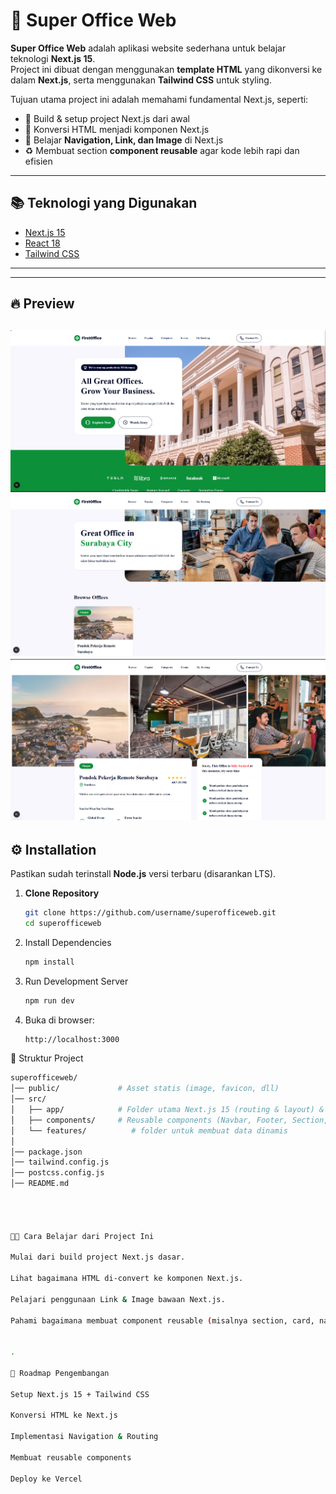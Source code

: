 # 🏢 Super Office Web

**Super Office Web** adalah aplikasi website sederhana untuk belajar teknologi **Next.js 15**.  
Project ini dibuat dengan menggunakan **template HTML** yang dikonversi ke dalam **Next.js**, serta menggunakan **Tailwind CSS** untuk styling.  

Tujuan utama project ini adalah memahami fundamental Next.js, seperti:
- 🚀 Build & setup project Next.js dari awal  
- 🔄 Konversi HTML menjadi komponen Next.js  
- 🧭 Belajar **Navigation, Link, dan Image** di Next.js  
- ♻️ Membuat section **component reusable** agar kode lebih rapi dan efisien  

---

## 📚 Teknologi yang Digunakan
- [Next.js 15](https://nextjs.org/)  
- [React 18](https://reactjs.org/)  
- [Tailwind CSS](https://tailwindcss.com/)  

---

---
## 🔥 Preview
![Preview](public/vercel/image_home.png)
![Preview](public/vercel/image_detail_city.png)
![Preview](public/vercel/image_detail_office.png)
---

## ⚙️ Installation

Pastikan sudah terinstall **Node.js** versi terbaru (disarankan LTS).  

1. **Clone Repository**
   ```bash
   git clone https://github.com/username/superofficeweb.git
   cd superofficeweb

2. Install Dependencies
   ```bash
   npm install
4. Run Development Server
   ```bash
   npm run dev
5. Buka di browser:
   ```bash
   http://localhost:3000

📂 Struktur Project
   ```bash
   superofficeweb/
   │── public/             # Asset statis (image, favicon, dll)
   │── src/
   │   ├── app/            # Folder utama Next.js 15 (routing & layout) & Global styles (Tailwind setup)
   │   ├── components/     # Reusable components (Navbar, Footer, Section, dll)
   │   └── features/          # folder untuk membuat data dinamis
   │
   │── package.json
   │── tailwind.config.js
   │── postcss.config.js
   │── README.md




🧑‍💻 Cara Belajar dari Project Ini

Mulai dari build project Next.js dasar.

Lihat bagaimana HTML di-convert ke komponen Next.js.

Pelajari penggunaan Link & Image bawaan Next.js.

Pahami bagaimana membuat component reusable (misalnya section, card, navbar).


.

📌 Roadmap Pengembangan

 Setup Next.js 15 + Tailwind CSS

 Konversi HTML ke Next.js

 Implementasi Navigation & Routing

 Membuat reusable components

 Deploy ke Vercel